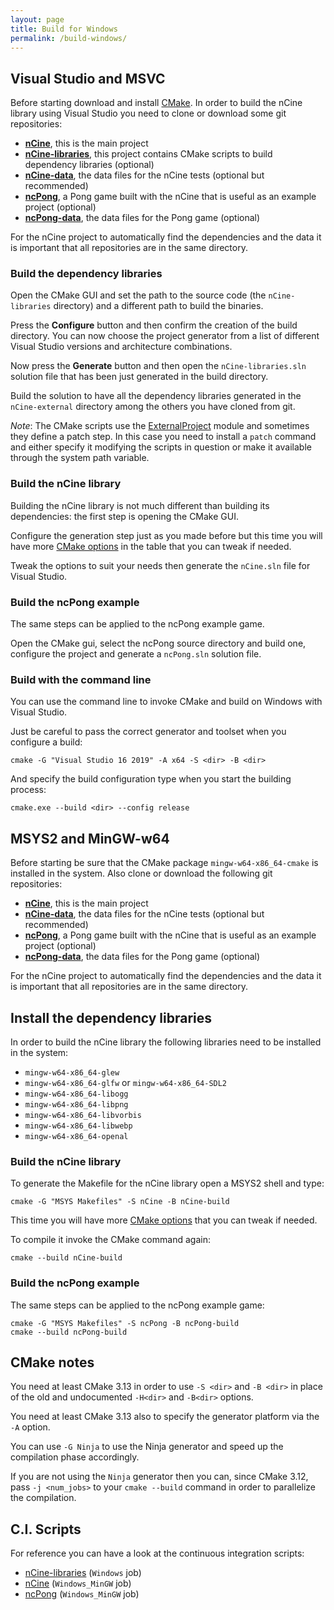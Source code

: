 ```yaml
---
layout: page
title: Build for Windows
permalink: /build-windows/
---
```


## Visual Studio and MSVC
Before starting download and install [CMake](https://cmake.org/download/).
In order to build the nCine library using Visual Studio you need to clone or download some git repositories:

- **[nCine](https://github.com/nCine/nCine)**, this is the main project
- **[nCine-libraries](https://github.com/nCine/nCine-libraries)**, this project contains CMake scripts to build dependency libraries (optional)
- **[nCine-data](https://github.com/nCine/nCine-data)**, the data files for the nCine tests (optional but recommended)
- **[ncPong](https://github.com/nCine/ncPong)**, a Pong game built with the nCine that is useful as an example project (optional)
- **[ncPong-data](https://github.com/nCine/ncPong-data)**, the data files for the Pong game (optional)

For the nCine project to automatically find the dependencies and the data it is important that all repositories are in the same directory.

### Build the dependency libraries
Open the CMake GUI and set the path to the source code (the `nCine-libraries` directory) and a different path to build the binaries.

Press the **Configure** button and then confirm the creation of the build directory. You can now choose the project generator from a list of different Visual Studio versions and architecture combinations.

Now press the **Generate** button and then open the `nCine-libraries.sln` solution file that has been just generated in the build directory.

Build the solution to have all the dependency libraries generated in the `nCine-external` directory among the others you have cloned from git.

*Note*: The CMake scripts use the [ExternalProject](https://cmake.org/cmake/help/latest/module/ExternalProject.html) module and sometimes they define a patch step.
In this case you need to install a `patch` command and either specify it modifying the scripts in question or make it available through the system path variable.

### Build the nCine library
Building the nCine library is not much different than building its dependencies: the first step is opening the CMake GUI.

Configure the generation step just as you made before but this time you will have more [CMake options](/cmake-options) in the table that you can tweak if needed.

Tweak the options to suit your needs then generate the `nCine.sln` file for Visual Studio.

### Build the ncPong example
The same steps can be applied to the ncPong example game.

Open the CMake gui, select the ncPong source directory and build one, configure the project and generate a `ncPong.sln` solution file.

### Build with the command line
You can use the command line to invoke CMake and build on Windows with Visual Studio.

Just be careful to pass the correct generator and toolset when you configure a build:

    cmake -G "Visual Studio 16 2019" -A x64 -S <dir> -B <dir>

And specify the build configuration type when you start the building process:

    cmake.exe --build <dir> --config release

## MSYS2 and MinGW-w64
Before starting be sure that the CMake package `mingw-w64-x86_64-cmake` is installed in the system.
Also clone or download the following git repositories:

- **[nCine](https://github.com/nCine/nCine)**, this is the main project
- **[nCine-data](https://github.com/nCine/nCine-data)**, the data files for the nCine tests (optional but recommended)
- **[ncPong](https://github.com/nCine/ncPong)**, a Pong game built with the nCine that is useful as an example project (optional)
- **[ncPong-data](https://github.com/nCine/ncPong-data)**, the data files for the Pong game (optional)

For the nCine project to automatically find the dependencies and the data it is important that all repositories are in the same directory.

## Install the dependency libraries
In order to build the nCine library the following libraries need to be installed in the system:

- `mingw-w64-x86_64-glew`
- `mingw-w64-x86_64-glfw` or `mingw-w64-x86_64-SDL2`
- `mingw-w64-x86_64-libogg`
- `mingw-w64-x86_64-libpng`
- `mingw-w64-x86_64-libvorbis`
- `mingw-w64-x86_64-libwebp`
- `mingw-w64-x86_64-openal`

### Build the nCine library
To generate the Makefile for the nCine library open a MSYS2 shell and type:

    cmake -G "MSYS Makefiles" -S nCine -B nCine-build

This time you will have more [CMake options](/cmake-options) that you can tweak if needed.

To compile it invoke the CMake command again:

    cmake --build nCine-build

### Build the ncPong example
The same steps can be applied to the ncPong example game:

    cmake -G "MSYS Makefiles" -S ncPong -B ncPong-build
    cmake --build ncPong-build

## CMake notes
You need at least CMake 3.13 in order to use `-S <dir>` and `-B <dir>` in place of the old and undocumented `-H<dir>` and `-B<dir>` options.

You need at least CMake 3.13 also to specify the generator platform via the `-A` option.

You can use `-G Ninja` to use the Ninja generator and speed up the compilation phase accordingly.

If you are not using the `Ninja` generator then you can, since CMake 3.12, pass `-j <num_jobs>` to your `cmake --build` command in order to parallelize the compilation.

## C.I. Scripts

For reference you can have a look at the continuous integration scripts:
- [nCine-libraries](https://github.com/nCine/nCine-libraries/blob/master/azure-pipelines.yml) (`Windows` job)
- [nCine](https://github.com/nCine/nCine/blob/master/azure-pipelines.yml) (`Windows_MinGW` job)
- [ncPong](https://github.com/nCine/ncPong/blob/master/azure-pipelines.yml) (`Windows_MinGW` job)
